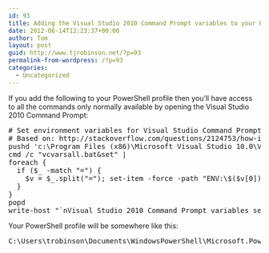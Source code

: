 ```yaml
---
id: 93
title: Adding the Visual Studio 2010 Command Prompt variables to your PowerShell profile
date: 2012-06-14T12:23:37+00:00
author: Tom
layout: post
guid: http://www.tjrobinson.net/?p=93
permalink-from-wordpress: /?p=93
categories:
  - Uncategorized
---
```

If you add the following to your PowerShell profile then you’ll have access to all the commands only normally available by opening the Visual Studio 2010 Command Prompt:

<pre class="brush: plain;"># Set environment variables for Visual Studio Command Prompt
# Based on: http://stackoverflow.com/questions/2124753/how-i-can-use-powershell-with-the-visual-studio-2010-command-prompt
pushd 'c:\Program Files (x86)\Microsoft Visual Studio 10.0\VC'
cmd /c "vcvarsall.bat&set" |
foreach {
  if ($_ -match "=") {
    $v = $_.split("="); set-item -force -path "ENV:\$($v[0])"  -value "$($v[1])"
  }
}
popd
write-host "`nVisual Studio 2010 Command Prompt variables set." -ForegroundColor Yellow</pre>

Your PowerShell profile will be somewhere like this:

<pre class="brush: plain;">C:\Users\trobinson\Documents\WindowsPowerShell\Microsoft.PowerShell_profile.ps1</pre>